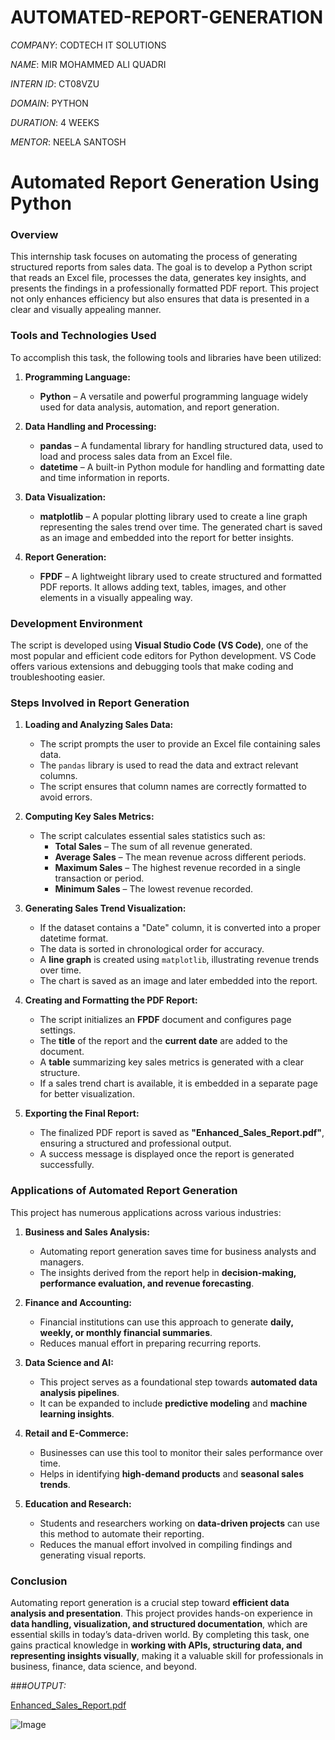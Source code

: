 # AUTOMATED-REPORT-GENERATION

*COMPANY*: CODTECH IT SOLUTIONS

*NAME*: MIR MOHAMMED ALI QUADRI

*INTERN ID*: CT08VZU

*DOMAIN*: PYTHON

*DURATION*: 4 WEEKS

*MENTOR*: NEELA SANTOSH


# **Automated Report Generation Using Python**  

### **Overview**  
This internship task focuses on automating the process of generating structured reports from sales data. The goal is to develop a Python script that reads an Excel file, processes the data, generates key insights, and presents the findings in a professionally formatted PDF report. This project not only enhances efficiency but also ensures that data is presented in a clear and visually appealing manner.  

### **Tools and Technologies Used**  

To accomplish this task, the following tools and libraries have been utilized:  

1. **Programming Language:**  
   - **Python** – A versatile and powerful programming language widely used for data analysis, automation, and report generation.  

2. **Data Handling and Processing:**  
   - **pandas** – A fundamental library for handling structured data, used to load and process sales data from an Excel file.  
   - **datetime** – A built-in Python module for handling and formatting date and time information in reports.  

3. **Data Visualization:**  
   - **matplotlib** – A popular plotting library used to create a line graph representing the sales trend over time. The generated chart is saved as an image and embedded into the report for better insights.  

4. **Report Generation:**  
   - **FPDF** – A lightweight library used to create structured and formatted PDF reports. It allows adding text, tables, images, and other elements in a visually appealing way.  

### **Development Environment**  

The script is developed using **Visual Studio Code (VS Code)**, one of the most popular and efficient code editors for Python development. VS Code offers various extensions and debugging tools that make coding and troubleshooting easier.  

### **Steps Involved in Report Generation**  

1. **Loading and Analyzing Sales Data:**  
   - The script prompts the user to provide an Excel file containing sales data.  
   - The `pandas` library is used to read the data and extract relevant columns.  
   - The script ensures that column names are correctly formatted to avoid errors.  

2. **Computing Key Sales Metrics:**  
   - The script calculates essential sales statistics such as:  
     - **Total Sales** – The sum of all revenue generated.  
     - **Average Sales** – The mean revenue across different periods.  
     - **Maximum Sales** – The highest revenue recorded in a single transaction or period.  
     - **Minimum Sales** – The lowest revenue recorded.  

3. **Generating Sales Trend Visualization:**  
   - If the dataset contains a "Date" column, it is converted into a proper datetime format.  
   - The data is sorted in chronological order for accuracy.  
   - A **line graph** is created using `matplotlib`, illustrating revenue trends over time.  
   - The chart is saved as an image and later embedded into the report.  

4. **Creating and Formatting the PDF Report:**  
   - The script initializes an **FPDF** document and configures page settings.  
   - The **title** of the report and the **current date** are added to the document.  
   - A **table** summarizing key sales metrics is generated with a clear structure.  
   - If a sales trend chart is available, it is embedded in a separate page for better visualization.  

5. **Exporting the Final Report:**  
   - The finalized PDF report is saved as **"Enhanced_Sales_Report.pdf"**, ensuring a structured and professional output.  
   - A success message is displayed once the report is generated successfully.  

### **Applications of Automated Report Generation**  

This project has numerous applications across various industries:  

1. **Business and Sales Analysis:**  
   - Automating report generation saves time for business analysts and managers.  
   - The insights derived from the report help in **decision-making, performance evaluation, and revenue forecasting**.  

2. **Finance and Accounting:**  
   - Financial institutions can use this approach to generate **daily, weekly, or monthly financial summaries**.  
   - Reduces manual effort in preparing recurring reports.  

3. **Data Science and AI:**  
   - This project serves as a foundational step towards **automated data analysis pipelines**.  
   - It can be expanded to include **predictive modeling** and **machine learning insights**.  

4. **Retail and E-Commerce:**  
   - Businesses can use this tool to monitor their sales performance over time.  
   - Helps in identifying **high-demand products** and **seasonal sales trends**.  

5. **Education and Research:**  
   - Students and researchers working on **data-driven projects** can use this method to automate their reporting.  
   - Reduces the manual effort involved in compiling findings and generating visual reports.  

### **Conclusion**  

Automating report generation is a crucial step toward **efficient data analysis and presentation**. This project provides hands-on experience in **data handling, visualization, and structured documentation**, which are essential skills in today’s data-driven world. By completing this task, one gains practical knowledge in **working with APIs, structuring data, and representing insights visually**, making it a valuable skill for professionals in business, finance, data science, and beyond.


###*OUTPUT:*

[Enhanced_Sales_Report.pdf](https://github.com/user-attachments/files/19236833/Enhanced_Sales_Report.pdf)



![Image](https://github.com/user-attachments/assets/b9bac460-e90b-4d20-939c-f58809d6a26d)
